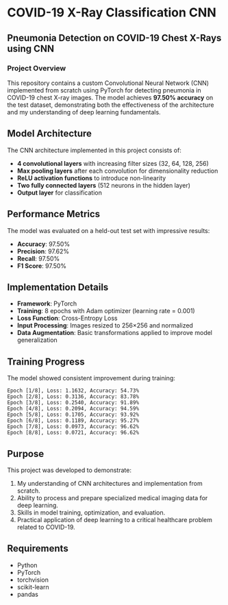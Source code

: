 # COVID-19 X-Ray Classification CNN

## Pneumonia Detection on COVID-19 Chest X-Rays using CNN

### Project Overview
This repository contains a custom Convolutional Neural Network (CNN) implemented from scratch using PyTorch for detecting pneumonia in COVID-19 chest X-ray images. The model achieves **97.50% accuracy** on the test dataset, demonstrating both the effectiveness of the architecture and my understanding of deep learning fundamentals.

## Model Architecture
The CNN architecture implemented in this project consists of:
- **4 convolutional layers** with increasing filter sizes (32, 64, 128, 256)
- **Max pooling layers** after each convolution for dimensionality reduction
- **ReLU activation functions** to introduce non-linearity
- **Two fully connected layers** (512 neurons in the hidden layer)
- **Output layer** for classification

## Performance Metrics
The model was evaluated on a held-out test set with impressive results:
- **Accuracy**: 97.50%
- **Precision**: 97.62%
- **Recall**: 97.50%
- **F1 Score**: 97.50%

## Implementation Details
- **Framework**: PyTorch
- **Training**: 8 epochs with Adam optimizer (learning rate = 0.001)
- **Loss Function**: Cross-Entropy Loss
- **Input Processing**: Images resized to 256×256 and normalized
- **Data Augmentation**: Basic transformations applied to improve model generalization

## Training Progress
The model showed consistent improvement during training:
```
Epoch [1/8], Loss: 1.1632, Accuracy: 54.73%
Epoch [2/8], Loss: 0.3136, Accuracy: 83.78%
Epoch [3/8], Loss: 0.2540, Accuracy: 91.89%
Epoch [4/8], Loss: 0.2094, Accuracy: 94.59%
Epoch [5/8], Loss: 0.1705, Accuracy: 93.92%
Epoch [6/8], Loss: 0.1189, Accuracy: 95.27%
Epoch [7/8], Loss: 0.0973, Accuracy: 96.62%
Epoch [8/8], Loss: 0.0721, Accuracy: 96.62%
```

## Purpose
This project was developed to demonstrate:
1. My understanding of CNN architectures and implementation from scratch.
2. Ability to process and prepare specialized medical imaging data for deep learning.
3. Skills in model training, optimization, and evaluation.
4. Practical application of deep learning to a critical healthcare problem related to COVID-19.


## Requirements
- Python
- PyTorch
- torchvision
- scikit-learn
- pandas
